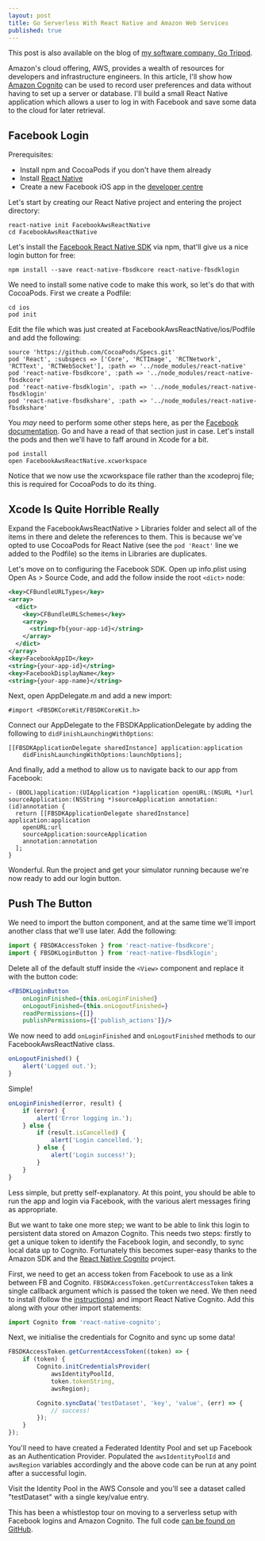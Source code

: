 ```yaml
---
layout: post
title: Go Serverless With React Native and Amazon Web Services
published: true
---
```


This post is also available on the blog of [my software company, Go Tripod](http://www.gotripod.com/go-tripod-go-serverless).

Amazon's cloud offering, AWS, provides a wealth of resources for developers and infrastructure engineers. In this article, I'll show how [Amazon Cognito](aws.amazon.com/cognito/) can be used to record user preferences and data without having to set up a server or database. I'll build a small React Native application which allows a user to log in with Facebook and save some data to the cloud for later retrieval.

## Facebook Login

Prerequisites:

- Install npm and CocoaPods if you don't have them already
- Install [React Native](https://facebook.github.io/react-native/docs/getting-started.html#content)
- Create a new Facebook iOS app in the [developer centre](https://developers.facebook.com/apps/)

Let's start by creating our React Native project and entering the project directory:

```
react-native init FacebookAwsReactNative
cd FacebookAwsReactNative
```

Let's install the [Facebook React Native SDK](https://github.com/facebook/react-native-fbsdk) via npm, that'll give us a nice login button for free:

```
npm install --save react-native-fbsdkcore react-native-fbsdklogin
```

We need to install some native code to make this work, so let's do that with CocoaPods. First we create a Podfile:

```
cd ios
pod init
```

Edit the file which was just created at FacebookAwsReactNative/ios/Podfile and add the following:

```
source 'https://github.com/CocoaPods/Specs.git'
pod 'React', :subspecs => ['Core', 'RCTImage', 'RCTNetwork', 'RCTText', 'RCTWebSocket'], :path => '../node_modules/react-native'
pod 'react-native-fbsdkcore', :path => '../node_modules/react-native-fbsdkcore'
pod 'react-native-fbsdklogin', :path => '../node_modules/react-native-fbsdklogin'
pod 'react-native-fbsdkshare', :path => '../node_modules/react-native-fbsdkshare'
```

You *may* need to perform some other steps here, as per the [Facebook documentation](https://github.com/facebook/react-native-fbsdk#option-using-cocoapods). Go and have a read of that section just in case. Let's install the pods and then we'll have to faff around in Xcode for a bit.

```
pod install
open FacebookAwsReactNative.xcworkspace
```

Notice that we now use the xcworkspace file rather than the xcodeproj file; this is required for CocoaPods to do its thing.

## Xcode Is Quite Horrible Really

Expand the FacebookAwsReactNative > Libraries folder and select all of the items in there and delete the references to them. This is because we've opted to use CocoaPods for React Native (see the `pod 'React'` line we added to the Podfile) so the items in Libraries are duplicates.

Let's move on to configuring the Facebook SDK. Open up info.plist using Open As > Source Code, and add the follow inside the root `<dict>` node:


```xml
<key>CFBundleURLTypes</key>
<array>
  <dict>
    <key>CFBundleURLSchemes</key>
    <array>
      <string>fb{your-app-id}</string>
    </array>
  </dict>
</array>
<key>FacebookAppID</key>
<string>{your-app-id}</string>
<key>FacebookDisplayName</key>
<string>{your-app-name}</string>
```

Next, open AppDelegate.m and add a new import:

```objc
#import <FBSDKCoreKit/FBSDKCoreKit.h>
```

Connect our AppDelegate to the FBSDKApplicationDelegate by adding the following to `didFinishLaunchingWithOptions`:

```objc
[[FBSDKApplicationDelegate sharedInstance] application:application
    didFinishLaunchingWithOptions:launchOptions];
```

And finally, add a method to allow us to navigate back to our app from Facebook:

```objc
- (BOOL)application:(UIApplication *)application openURL:(NSURL *)url sourceApplication:(NSString *)sourceApplication annotation:(id)annotation {
  return [[FBSDKApplicationDelegate sharedInstance] application:application
    openURL:url
    sourceApplication:sourceApplication
    annotation:annotation
  ];
}
```

Wonderful. Run the project and get your simulator running because we're now ready to add our login button.

## Push The Button

We need to import the button component, and at the same time we'll import another class that we'll use later. Add the following:

```jsx
import { FBSDKAccessToken } from 'react-native-fbsdkcore';
import { FBSDKLoginButton } from 'react-native-fbsdklogin';
```

Delete all of the default stuff inside the `<View>` component and replace it with the button code:

```jsx
<FBSDKLoginButton
    onLoginFinished={this.onLoginFinished}
    onLogoutFinished={this.onLogoutFinished=}
    readPermissions={[]}
    publishPermissions={['publish_actions']}/>
```

We now need to add `onLoginFinished` and `onLogoutFinished` methods to our FacebookAwsReactNative class.

```jsx
onLogoutFinished() {
    alert('Logged out.');
}
```

Simple!

```jsx
onLoginFinished(error, result) {
    if (error) {
        alert('Error logging in.');
    } else {
        if (result.isCancelled) {
            alert('Login cancelled.');
        } else {
            alert('Login success!');
        }
    }
}
```

Less simple, but pretty self-explanatory. At this point, you should be able to run the app and login via Facebook, with the various alert messages firing as appropriate.

But we want to take one more step; we want to be able to link this login to persistent data stored on Amazon Cognito. This needs two steps: firstly to get a unique token to identify the Facebook login, and secondly, to sync local data up to Cognito. Fortunately this becomes super-easy thanks to the Amazon SDK and the [React Native Cognito](https://github.com/morcmarc/react-native-cognito) project.

First, we need to get an access token from Facebook to use as a link between FB and Cognito. `FBSDKAccessToken.getCurrentAccessToken` takes a single callback argument which is passed the token we need. We then need to install (follow the [instructions](https://github.com/morcmarc/react-native-cognito)) and import React Native Cognito. Add this along with your other import statements:

```jsx
import Cognito from 'react-native-cognito';
```

Next, we initialise the credentials for Cognito and sync up some data!

```jsx
FBSDKAccessToken.getCurrentAccessToken((token) => {
    if (token) {
        Cognito.initCredentialsProvider(
            awsIdentityPoolId,
            token.tokenString,
            awsRegion);

        Cognito.syncData('testDataset', 'key', 'value', (err) => {
            // success!
        });
    }
});
```

You'll need to have created a Federated Identity Pool and set up Facebook as an Authentication Provider. Populated the `awsIdentityPoolId` and `awsRegion` variables accordingly and the above code can be run at any point after a successful login.

Visit the Identity Pool in the AWS Console and you'll see a dataset called "testDataset" with a single key/value entry.

This has been a whistlestop tour on moving to a serverless setup with Facebook logins and Amazon Cognito. The full code [can be found on GitHub](https://github.com/colinramsay/react-native-cognito-example).
